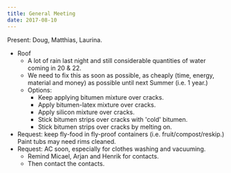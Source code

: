 ```yaml
---
title: General Meeting
date: 2017-08-10
---
```

Present: Doug, Matthias, Laurina.

- Roof 
    - A lot of rain last night and still considerable quantities of water coming in 20 & 22.
    - We need to fix this as soon as possible, as cheaply (time, energy, material and money) as possible until next Summer (i.e. 1 year.)
    - Options: 
        - Keep applying bitumen mixture over cracks.
        - Apply bitumen-latex mixture over cracks.
        - Apply silicon mixture over cracks.
        - Stick bitumen strips over cracks with 'cold' bitumen.
        - Stick bitumen strips over cracks by melting on.
- Request: keep fly-food in fly-proof containers (i.e. fruit/compost/reskip.) Paint tubs may need rims cleaned.
- Request: AC soon, especially for clothes washing and vacuuming. 
    - Remind Micael, Arjan and Henrik for contacts.
    - Then contact the contacts.